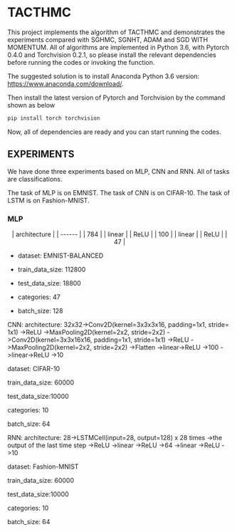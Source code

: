 # TACTHMC

This project implements the algorithm of TACTHMC and demonstrates the experiments compared with SGHMC, SGNHT, ADAM and SGD WITH MOMENTUM. All of algorithms are implemented in Python 3.6, with Pytorch 0.4.0 and Torchvision 0.2.1, so please install the relevant dependencies before running the codes or invoking the function.

The suggested solution is to install Anaconda Python 3.6 version: https://www.anaconda.com/download/.

Then install the latest version of Pytorch and Torchvision by the command shown as below
```bash
pip install torch torchvision
```

Now, all of dependencies are ready and you can start running the codes.

## EXPERIMENTS

We have done three experiments based on MLP, CNN and RNN. All of tasks are classifications.

The task of MLP is on EMNIST. The task of CNN is on CIFAR-10. The task of LSTM is on Fashion-MNIST.

### MLP

<center>
| architecture |
| ------ |
| 784    |
| linear |
| ReLU   |
| 100    |
| linear |
| ReLU   |
| 47     |
</center>

- dataset: EMNIST-BALANCED

- train_data_size: 112800

- test_data_size: 18800

- categories: 47

- batch_size: 128


CNN:
architecture: 32x32->Conv2D(kernel=3x3x3x16, padding=1x1, stride= 1x1)
              ->ReLU
              ->MaxPooling2D(kernel=2x2, stride=2x2)
              ->Conv2D(kernel=3x3x16x16, padding=1x1, stride=1x1)
              ->ReLU
              ->MaxPooling2D(kernel=2x2, stride=2x2)
              ->Flatten
              ->linear->ReLU
              ->100
              ->linear->ReLU
              ->10
              
dataset: CIFAR-10

train_data_size: 60000

test_data_size:10000

categories: 10

batch_size: 64


RNN:
architecture: 28->LSTMCell(input=28, output=128) x 28 times
              ->the output of the last time step
              ->ReLU
              ->linear
              ->ReLU
              ->64
              ->linear
              ->ReLU
              ->10
              
dataset: Fashion-MNIST

train_data_size: 60000

test_data_size:10000

categories: 10

batch_size: 64
